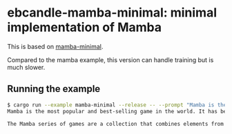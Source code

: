 # ebcandle-mamba-minimal: minimal implementation of Mamba

This is based on [mamba-minimal](https://github.com/johnma2006/mamba-minimal).

Compared to the mamba example, this version can handle training but is much
slower.

## Running the example

```bash
$ cargo run --example mamba-minimal --release -- --prompt "Mamba is the"
Mamba is the most popular and best-selling game in the world. It has been downloaded more than 1,000 times by over 1 million people worldwide since its release on March 18th 2016.

The Mamba series of games are a collection that combines elements from all genres including action, adventure, strategy & puzzle games with some unique gameplay features such as stealth and survival. The game is also known for its innovative graphics and the ability to play in a variety of different modes like single player or multiplayer.
```
